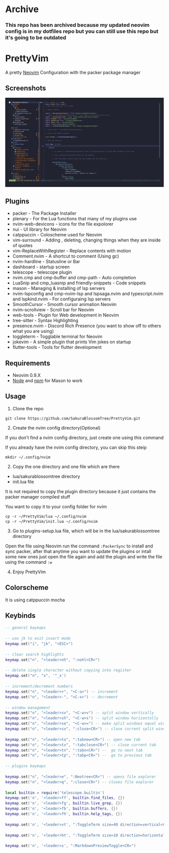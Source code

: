 # Archive
### This repo has been archived because my updated neovim config is in my dotfiles repo but you can still use this repo but it's going to be outdated

# PrettyVim

A pretty [Neovim](https://github.com/neovim/neovim) Configuration with the packer package manager

## Screenshots

![Neovim Screenshot](Screenshots/neovim.png)

## Plugins

- packer - The Package Installer
- plenary - For the Lua functions that many of my plugins use
- nvim-web-devicons - icons for the file expolorer
- nui - UI library for Neovim
- catppuccin - Coloscheme used for Neovim
- vim-surround - Adding , deleting, changing things when they are inside of quotes
- vim-ReplaceWithRegister - Replace contents with motion
- Comment.nvim - A shortcut to comment (Using gc)
- nvim-hardline - Statusline or Bar
- dashboard - startup screen
- telescope - telescope plugin
- nvim.cmp and cmp-buffer and cmp-path - Auto completion
- LuaSnip and cmp_luasnip and friendly-snippets - Code snippets
- mason - Managing & installing of lsp servers
- nvim-lspconfig and cmp-nvim-lsp and lspsaga.nvim and typescript.nvim and lspkind.nvim - For configuraing lsp servers
- SmoothCursor - Smooth cursor animation Neovim
- nvim-scrollview - Scroll bar for Neovim
- web-tools - Plugin for Web development in Neovim
- tree-sitter - Syntax Highlighting
- presence.nvim - Discord Rich Presence (you want to show off to others what you are using)
- toggleterm - Togglable terminal for Neovim
- jokevim - A simple plugin that prints Vim jokes on startup
- flutter-tools - Tools for flutter development

## Requirements

- Neovim 0.9.X 
- [Node](https://github.com/nodejs/node) and [npm](https://docs.npmjs.com/downloading-and-installing-node-js-and-npm) for Mason to work

## Usage

1. Clone the repo

```
git clone https://github.com/SakuraBlossomTree/PrettyVim.git 
```

2. Create the nvim config directory(Optional)

If you don't find a nvim config directory, just create one using this command

If you already have the nvim config directory, you can skip this steip

```
mkdir ~/.config/nvim
```

2. Copy the one directory and one file which are there

- lua/sakurablossomtree directory
- init.lua file

It is not required to copy the plugin directory because it just contains the packer manager compiled stuff

You want to copy it to your config folder for nvim

```
cp -r ~/PrettyVim/lua ~/.config/nvim
cp -r ~/PrettyVim/init.lua ~/.config/nvim
```

3. Go to plugins-setup.lua file, which will be in the lua/sakurablossomtree directory

Open the file using Neovim run the command ```:PackerSync``` to install and sync packer, after that anytime you want to update the plugins or intall some new ones just open the file again and add the plugin and write the file using the command ```:w```

4. Enjoy PrettyVim

## Colorscheme

It is using catppuccin mocha

## Keybinds 

```lua
-- general keymaps

-- use jk to exit insert mode
keymap.set("i", "jk", "<ESC>")

-- clear search highlights
keymap.set("n", "<leader>nh", ":nohl<CR>")

-- delete single character without copying into register
keymap.set("n", "x", '"_x')

-- increment/decrement numbers
keymap.set("n", "<leader>+", "<C-a>") -- increment
keymap.set("n", "<leader>-", "<C-x>") -- decrement

-- window management
keymap.set("n", "<leader>sv", "<C-w>v") -- split window vertically
keymap.set("n", "<leader>sh", "<C-w>s") -- split window horizontally
keymap.set("n", "<leader>se", "<C-w>=") -- make split windows equal width & height
keymap.set("n", "<leader>sx", ":close<CR>") -- close current split window

keymap.set("n", "<leader>to", ":tabnew<CR>") -- open new tab
keymap.set("n", "<leader>tx", ":tabclose<CR>") -- close current tab
keymap.set("n", "<leader>tn", ":tabn<CR>") --  go to next tab
keymap.set("n", "<leader>tp", ":tabp<CR>") --  go to previous tab

-- plugins keymaps

keymap.set("n", "<leader>e", ":Neotree<CR>") -- opens file explorer
keymap.set("n", "<leader>q", ":close<CR>") -- closes file explorer

local builtin = require('telescope.builtin')
keymap.set('n', '<leader>ff', builtin.find_files, {})
keymap.set('n', '<leader>fg', builtin.live_grep, {})
keymap.set('n', '<leader>fb', builtin.buffers, {})
keymap.set('n', '<leader>fh', builtin.help_tags, {})

keymap.set('n', '<leader>vt', ":ToggleTerm size=40 direction=vertical<CR>")

keymap.set('n', '<leader>ht', ":ToggleTerm size=10 direction=horizontal<CR>")

keymap.set('n', '<leader>s', ":MarkdownPreviewToggle<CR>")
```
